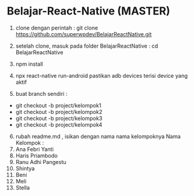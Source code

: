 # Belajar-React-Native (MASTER)

1. clone dengan perintah : 
git clone https://github.com/superwpdev/BelajarReactNative.git

2. setelah clone, masuk pada folder BelajarReactNative :
cd BelajarReactNative

3. npm install

4. npx react-native run-android
pastikan adb devices terisi device yang aktif

5. buat branch sendiri : 
- git checkout -b project/kelompok1
- git checkout -b project/kelompok2
- git checkout -b project/kelompok3
- git checkout -b project/kelompok4

6. rubah readme.md , isikan dengan nama nama kelompoknya
Nama Kelompok : 
1. Ana Febri Yanti
2. Haris Priambodo
3. Ranu Adhi Pangestu
4. Shintya
5. Beni 
6. Meli
7. Stella

